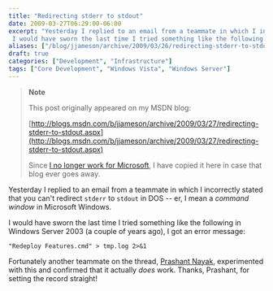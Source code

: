 ```yaml
---
title: "Redirecting stderr to stdout"
date: 2009-03-27T06:29:00-06:00
excerpt: "Yesterday I replied to an email from a teammate in which I incorrectly stated that you can't redirect stderr to stdout in DOS -- er, I mean a command window in Microsoft Windows. 
 I would have sworn the last time I tried something like the following..."
aliases: ["/blog/jjameson/archive/2009/03/26/redirecting-stderr-to-stdout.aspx", "/blog/jjameson/archive/2009/03/27/redirecting-stderr-to-stdout.aspx"]
draft: true
categories: ["Development", "Infrastructure"]
tags: ["Core Development", "Windows Vista", "Windows Server"]
---
```


> **Note**
>
> This post originally appeared on my MSDN blog:
>
> [http://blogs.msdn.com/b/jjameson/archive/2009/03/27/redirecting-stderr-to-stdout.aspx](http://blogs.msdn.com/b/jjameson/archive/2009/03/27/redirecting-stderr-to-stdout.aspx)
>
> Since 		[I no longer work for Microsoft](/blog/jjameson/2011/09/02/last-day-with-microsoft), I have copied it here in case that blog  		ever goes away.

Yesterday I replied to an email from a teammate in which I incorrectly stated  that you can't redirect `stderr` to `stdout` in DOS -- er,  I mean a *command window* in Microsoft Windows.

I would have sworn the last time I tried something like the following in Windows  Server 2003 (a couple of years ago), I got an error message:

```
"Redeploy Features.cmd" > tmp.log 2>&1
```

Fortunately another teammate on the thread, [Prashant Nayak](http://blogs.msdn.com/pnayak), experimented with this  and confirmed that it actually *does* work. Thanks, Prashant, for setting  the record straight!

